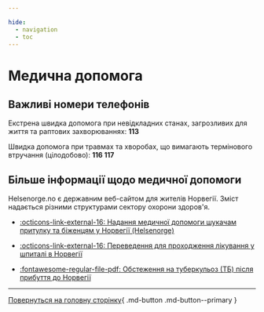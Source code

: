 ```yaml
---

hide:
  - navigation
  - toc
---
```


# Медична допомога

## Важливі номери телефонів 

Екстрена швидка допомога при невідкладних станах, загрозливих для життя та раптових захворюваннях: **113**

Швидка допомога при травмах та хворобах, що вимагають термінового втручання (цілодобово): **116 117**


## Більше інформації щодо медичної допомоги

Helsenorge.no є державним веб-сайтом для жителів Норвегії. Зміст надається різними структурами сектору охорони здоров'я.

- [:octicons-link-external-16: Надання медичної допомоги шукачам притулку та біженцям у Норвегії (Helsenorge)](https://www.helsenorge.no/uk/utlendinger-i-norge/helsehjelp-for-asylsokere-og-flyktninger-i-norge/)

- [:octicons-link-external-16: Переведення для проходження лікування у шпиталі в Норвегії](https://www.helsenorge.no/uk/utlendinger-i-norge/helsehjelp-for-asylsokere-og-flyktninger-i-norge/overforing-til-sykehus-i-norge/)

- [:fontawesome-regular-file-pdf: Обстеження на туберкульоз (ТБ) після прибуття до Норвегії](https://www.fhi.no/contentassets/1d5f19a4669b4a5b8ef8704da8ef6060/vedlegg/tuberkuloseundersokelse-ukrainsk.pdf)



---

[Повернуться на головну сторінку](index.md){ .md-button .md-button--primary }